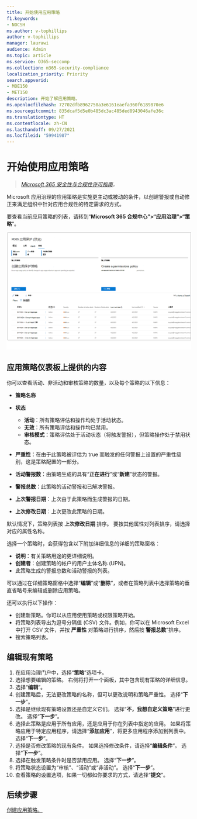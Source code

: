 ```yaml
---
title: 开始使用应用策略
f1.keywords:
- NOCSH
ms.author: v-tophillips
author: v-tophillips
manager: laurawi
audience: Admin
ms.topic: article
ms.service: O365-seccomp
ms.collection: m365-security-compliance
localization_priority: Priority
search.appverid:
- MOE150
- MET150
description: 开始了解应用策略。
ms.openlocfilehash: 72702dfb8962750a3e6161eaefa360f6189870e6
ms.sourcegitcommit: 835dcaf5d5e0b485dc3ac485ded8943046afe36c
ms.translationtype: HT
ms.contentlocale: zh-CN
ms.lasthandoff: 09/27/2021
ms.locfileid: "59941987"
---
```

# <a name="get-started-with-app-policies"></a>开始使用应用策略

>*[Microsoft 365 安全性与合规性许可指南](https://aka.ms/ComplianceSD)。*

Microsoft 应用治理的应用策略是实施更主动或被动的条件，以创建警报或自动修正来满足组织中针对应用合规性的特定需求的方式。

要查看当前应用策略的列表，请转到“**Microsoft 365 合规中心”>“应用治理”>“策略**”。

![Microsoft 365 合规中心内的 MAPG 策略摘要页面。](..\media\manage-app-protection-governance\mapg-cc-policies.png)

## <a name="whats-available-on-the-app-policies-dashboard"></a>应用策略仪表板上提供的内容

你可以查看活动、非活动和审核策略的数量，以及每个策略的以下信息：

- **策略名称**
- **状态**

  - **活动**：所有策略评估和操作均处于活动状态。
  - **无效**：所有策略评估和操作均已禁用。
  - **审核模式**：策略评估处于活动状态（将触发警报），但策略操作处于禁用状态。

- **严重性**：在由于此策略被评估为 true 而触发的任何警报上设置的严重性级别，这是策略配置的一部分。
- **活动警报数**：由策略生成的具有“**正在进行**”或“**新建**”状态的警报。
- **警报总数**：此策略的活动警报和已解决警报。
- **上次警报日期**：上次由于此策略而生成警报的日期。
- **上次修改日期**：上次更改此策略的日期。

默认情况下，策略列表按 **上次修改日期** 排序。 要按其他属性对列表排序，请选择对应的属性名称。

选择一个策略时，会获得包含以下附加详细信息的详细的策略窗格：

- **说明**：有关策略用途的更详细说明。
- **创建者**：创建策略的帐户的用户主体名称 (UPN)。
- 此策略生成的警报总数和活动警报的列表。

可以通过在详细策略窗格中选择“**编辑**”或“**删除**”，或者在策略列表中选择策略的垂直省略号来编辑或删除应用策略。

还可以执行以下操作：

- 创建新策略。你可以从应用使用策略或权限策略开始。
- 将策略列表导出为逗号分隔值 (CSV) 文件。例如，你可以在 Microsoft Excel 中打开 CSV 文件，并按 **严重性** 对策略进行排序，然后按 **警报总数**”排序。
- 搜索策略列表。

## <a name="edit-an-existing-policy"></a>编辑现有策略

1. 在应用治理门户中，选择“**策略**”选项卡。
1. 选择想要编辑的策略。 右侧将打开一个面板，其中包含现有策略的详细信息。
1. 选择“**编辑**”。
1. 创建策略后，无法更改策略的名称，但可以更改说明和策略严重性。 选择“**下一步**”。
1. 选择是继续现有策略设置还是自定义它们。 选择“**不，我想自定义策略**”进行更改。 选择“**下一步**”。
1. 选择此策略是应用于所有应用，还是应用于你在列表中指定的应用。 如果将策略应用于特定应用程序，请选择“**添加应用**”，将更多应用程序添加到列表中。 选择“**下一步**”。
1. 选择是否修改策略的现有条件。 如果选择修改条件，请选择“**编辑条件**”。 选择“**下一步**”。
1. 选择在触发策略条件时是否禁用应用。 选择“**下一步**”。
1. 将策略状态设置为“审核"、“活动”或“非活动”。 选择“**下一步**”。
1. 查看策略的设置选项，如果一切都如你要求的方式，请选择“**提交**”。

## <a name="next-step"></a>后续步骤

[创建应用策略。](app-governance-app-policies-create.md)
